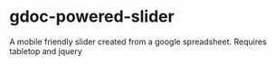 gdoc-powered-slider
===================

A mobile friendly slider created from a google spreadsheet. Requires tabletop and jquery